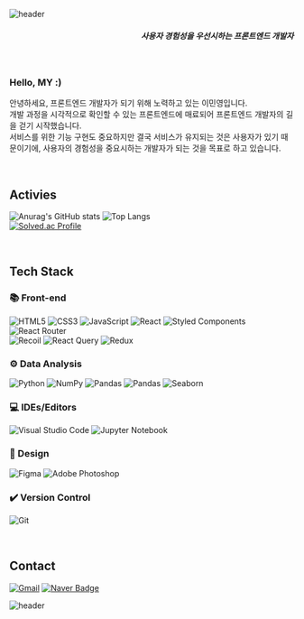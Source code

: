 ![header](https://capsule-render.vercel.app/api?type=slice&color=0:38F2D0,15:4AD9D9,70:6683D9,100:5955D9&height=100&text=이민영%20Minyeong%20Lee&fontAlignY=70&fontSize=50&fontColor=fff)

<h5 align="right">사용자 경험성을 우선시하는 프론트엔드 개발자</h5>

<br />

### Hello, MY :)
안녕하세요, 프론트엔드 개발자가 되기 위해 노력하고 있는 이민영입니다. <br />
개발 과정을 시각적으로 확인할 수 있는 프론트엔드에 매료되어 프론트엔드 개발자의 길을 걷기 시작했습니다. <br />
서비스를 위한 기능 구현도 중요하지만 결국 서비스가 유지되는 것은 사용자가 있기 때문이기에, 사용자의 경험성을 중요시하는 개발자가 되는 것을 목표로 하고 있습니다. <br />

<br />

## Activies
![Anurag's GitHub stats](https://github-readme-stats.vercel.app/api?username=Raihyul&show_icons=true&theme=radical&border_radius=10&border_color=343942&line_height=20)
![Top Langs](https://github-readme-stats.vercel.app/api/top-langs/?username=Raihyul&layout=compact&theme=radical&border_radius=10&border_color=343942) <br />
[![Solved.ac Profile](http://mazassumnida.wtf/api/v2/generate_badge?boj=Raihyul)](https://solved.ac/profile/raihyul)

<br />

## Tech Stack

### 📚 Front-end
![HTML5](https://img.shields.io/badge/html5-%23E34F26.svg?style=for-the-badge&logo=html5&logoColor=white)
![CSS3](https://img.shields.io/badge/css3-%231572B6.svg?style=for-the-badge&logo=css3&logoColor=white)
![JavaScript](https://img.shields.io/badge/javascript-%23323330.svg?style=for-the-badge&logo=javascript&logoColor=%23F7DF1E)
![React](https://img.shields.io/badge/react-%2320232a.svg?style=for-the-badge&logo=react&logoColor=%2361DAFB)
![Styled Components](https://img.shields.io/badge/styled--components-DB7093?style=for-the-badge&logo=styled-components&logoColor=white)
![React Router](https://img.shields.io/badge/React_Router-CA4245?style=for-the-badge&logo=react-router&logoColor=white) <br />
![Recoil](https://img.shields.io/badge/recoil-343942.svg?style=for-the-badge&logo=recoil&logoColor=white) 
![React Query](https://img.shields.io/badge/React_Query-FF4154?style=for-the-badge&logo=react&logoColor=white)
![Redux](https://img.shields.io/badge/redux-%23593d88.svg?style=for-the-badge&logo=redux&logoColor=white)


### ⚙️ Data Analysis
![Python](https://img.shields.io/badge/python-3670A0?style=for-the-badge&logo=python&logoColor=ffdd54)
![NumPy](https://img.shields.io/badge/numpy-%23013243.svg?style=for-the-badge&logo=numpy&logoColor=white)
![Pandas](https://img.shields.io/badge/pandas-%23150458.svg?style=for-the-badge&logo=pandas&logoColor=white)
![Pandas](https://img.shields.io/badge/matplotlib-0A4E74.svg?style=for-the-badge&logo=matplotlib&logoColor=white)
![Seaborn](https://img.shields.io/badge/seaborn-343942.svg?style=for-the-badge&logo=seaborn&logoColor=white) <br />

### 💻 IDEs/Editors
![Visual Studio Code](https://img.shields.io/badge/Visual%20Studio%20Code-0078d7.svg?style=for-the-badge&logo=visual-studio-code&logoColor=white)
![Jupyter Notebook](https://img.shields.io/badge/jupyter-%23FA0F00.svg?style=for-the-badge&logo=jupyter&logoColor=white)

### 🎨 Design
![Figma](https://img.shields.io/badge/figma-%23F24E1E.svg?style=for-the-badge&logo=figma&logoColor=white)
![Adobe Photoshop](https://img.shields.io/badge/adobe%20photoshop-%2331A8FF.svg?style=for-the-badge&logo=adobe%20photoshop&logoColor=white)

### ✔️ Version Control
![Git](https://img.shields.io/badge/git-%23F05033.svg?style=for-the-badge&logo=git&logoColor=white)

<br />

## Contact
[![Gmail](https://img.shields.io/badge/Gmail-D14836?style=for-the-badge&logo=gmail&logoColor=white&link=mailto:tlompy1104@gmail.com)](mailto:tlompy1104@gmail.com)
[![Naver Badge](https://img.shields.io/badge/Naver-03C75A?style=for-the-badge&logo=Naver&logoColor=white&link=mailto:wy0810@naver.com)](mailto:wy0810@naver.com)

![header](https://capsule-render.vercel.app/api?type=slice&color=0:38F2D0,15:4AD9D9,70:6683D9,100:5955D9&height=100&section=footer)
